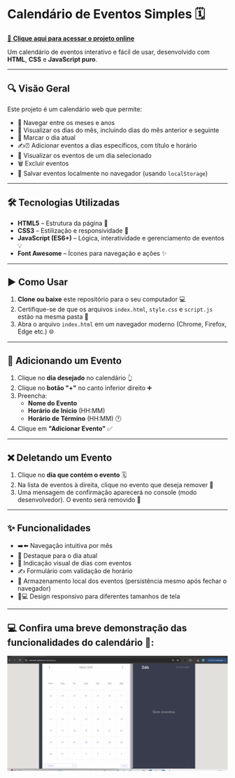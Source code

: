 # Calendário de Eventos Simples 🗓️

[🚀 **Clique aqui para acessar o projeto online**](https://vitoriadc.github.io/calendario/)

Um calendário de eventos interativo e fácil de usar, desenvolvido com **HTML**, **CSS** e **JavaScript puro**. 

---

## 🔍 Visão Geral

Este projeto é um calendário web que permite:

- 📅 Navegar entre os meses e anos  
- 📆 Visualizar os dias do mês, incluindo dias do mês anterior e seguinte  
- 🎯 Marcar o dia atual  
- ✍️⏰ Adicionar eventos a dias específicos, com título e horário  
- 👀 Visualizar os eventos de um dia selecionado  
- 🗑️ Excluir eventos  
- 💾 Salvar eventos localmente no navegador (usando `localStorage`)

---

## 🛠️ Tecnologias Utilizadas

- **HTML5** – Estrutura da página 🧱  
- **CSS3** – Estilização e responsividade 🎨  
- **JavaScript (ES6+)** – Lógica, interatividade e gerenciamento de eventos 💡  
- **Font Awesome** – Ícones para navegação e ações ✨

---

## ▶️ Como Usar

1. **Clone ou baixe** este repositório para o seu computador 💻  
2. Certifique-se de que os arquivos `index.html`, `style.css` e `script.js` estão na mesma pasta 📁  
3. Abra o arquivo `index.html` em um navegador moderno (Chrome, Firefox, Edge etc.) 🌐

---

## 📝 Adicionando um Evento

1. Clique no **dia desejado** no calendário 👆  
2. Clique no **botão "+"** no canto inferior direito ➕  
3. Preencha:
   - **Nome do Evento**
   - **Horário de Início** (HH:MM)
   - **Horário de Término** (HH:MM) 🕐  
4. Clique em **"Adicionar Evento"** ✅

---

## ❌ Deletando um Evento

1. Clique no **dia que contém o evento** 🗓️  
2. Na lista de eventos à direita, clique no evento que deseja remover 🧹  
3. Uma mensagem de confirmação aparecerá no console (modo desenvolvedor). O evento será removido 🚮

---

## ✨ Funcionalidades

- ➡️⬅️ Navegação intuitiva por mês  
- 🌟 Destaque para o dia atual  
- 📌 Indicação visual de dias com eventos  
- ✍️ Formulário com validação de horário  
- 🧠 Armazenamento local dos eventos (persistência mesmo após fechar o navegador)  
- 📱💻 Design responsivo para diferentes tamanhos de tela

--- 
## 💻 Confira uma breve demonstração das funcionalidades do calendário 🩵: 
![Demonstração do Calendário](Animação.gif)

